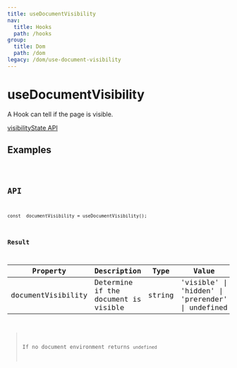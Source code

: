 ```yaml
---
title: useDocumentVisibility
nav:
  title: Hooks
  path: /hooks
group:
  title: Dom
  path: /dom
legacy: /dom/use-document-visibility
---
```


# useDocumentVisibility

A Hook can tell if the page is visible.

[visibilityState API](https://developer.mozilla.org/docs/Web/API/Document/visibilityState)

## Examples


<code src="./demo/demo1.tsx" />


## API

```
const  documentVisibility = useDocumentVisibility();
```

### Result
| Property    | Description                      | Type                   | Value |
|---------|----------------------------------------------|------------------------|--------|
| documentVisibility | Determine if the document is visible | string | 'visible' \| 'hidden' \| 'prerender'  \| undefined    |

> If no document environment returns `undefined`
